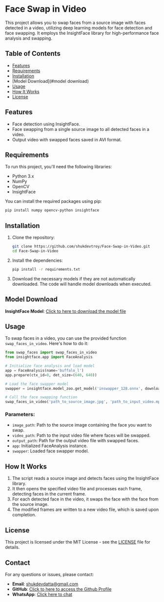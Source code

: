 # Face Swap in Video

This project allows you to swap faces from a source image with faces detected in a video, utilizing deep learning models for face detection and face swapping. It employs the InsightFace library for high-performance face analysis and swapping.

## Table of Contents

- [Features](#features)
- [Requirements](#requirements)
- [Installation](#installation)
- [Model Download](#model download)
- [Usage](#usage)
- [How It Works](#how-it-works)
- [License](#license)

## Features

- Face detection using InsightFace.
- Face swapping from a single source image to all detected faces in a video.
- Output video with swapped faces saved in AVI format.

## Requirements

To run this project, you'll need the following libraries:

- Python 3.x
- NumPy
- OpenCV
- InsightFace

You can install the required packages using pip:

```bash
pip install numpy opencv-python insightface
```

## Installation

1. Clone the repository:

   ```bash
   git clone https://github.com/shukdevtroy/Face-Swap-in-Video.git
   cd Face-Swap-in-Video
   ```

2. Install the dependencies:

   ```bash
   pip install -r requirements.txt
   ```

3. Download the necessary models if they are not automatically downloaded. The code will handle model downloads when executed.

## Model Download

**InsightFace Model**: [Click to here to download the model file](https://drive.google.com/file/d/190gxPPj8yQX6qL-NAava3XqD4MWT0av_/view?usp=sharing)

## Usage

To swap faces in a video, you can use the provided function `swap_faces_in_video`. Here's how to do it:

```python
from swap_faces import swap_faces_in_video
from insightface.app import FaceAnalysis

# Initialize face analysis and load model
app = FaceAnalysis(name='buffalo_l')
app.prepare(ctx_id=0, det_size=(640, 640))

# Load the face swapper model
swapper = insightface.model_zoo.get_model('inswapper_128.onnx', download=False, download_zip=False)

# Call the face swapping function
swap_faces_in_video('path_to_source_image.jpg', 'path_to_input_video.mp4', 'path_to_output_video.avi', app, swapper)
```

### Parameters:

- `image_path`: Path to the source image containing the face you want to swap.
- `video_path`: Path to the input video file where faces will be swapped.
- `output_path`: Path for the output video file with swapped faces.
- `app`: Initialized FaceAnalysis instance.
- `swapper`: Loaded face swapper model.

## How It Works

1. The script reads a source image and detects faces using the InsightFace library.
2. It then opens the specified video file and processes each frame, detecting faces in the current frame.
3. For each detected face in the video, it swaps the face with the face from the source image.
4. The modified frames are written to a new video file, which is saved upon completion.

## License

This project is licensed under the MIT License - see the [LICENSE](LICENSE) file for details.

## Contact

For any questions or issues, please contact:

- **Email**: shukdevdatta@gmail.com
- **GitHub**: [Click to here to access the Github Profile](https://github.com/shukdevtroy)
- **WhatsApp**: [Click here to chat](https://wa.me/+8801719296601)

